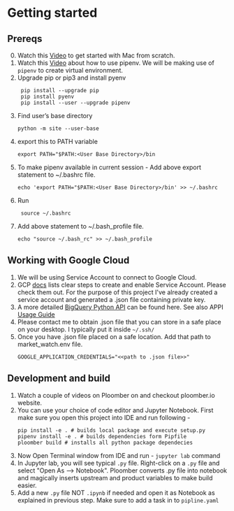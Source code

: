Getting started
===============

## Prereqs
0. Watch this [Video](https://www.youtube.com/watch?v=GH4TonRGL4o) to get started with Mac from scratch.
1. Watch this [Video](https://www.youtube.com/watch?v=5HUL5lWkEyg) about how to use pipenv. We will be making use of  `pipenv` to create virtual environment.
2. Upgrade pip or pip3 and install pyenv
    ```
     pip install --upgrade pip
     pip install pyenv
     pip install --user --upgrade pipenv
    ```
3. Find user’s base directory
    ```
    python -m site --user-base
   ```
4. export this to PATH variable
    ```
    export PATH="$PATH:<User Base Directory>/bin
   ```
5. To make pipenv available in current session - Add above export statement to ~/.bashrc file. 
    ```
    echo 'export PATH="$PATH:<User Base Directory>/bin' >> ~/.bashrc
   ```
6. Run 
   ```
    source ~/.bashrc
   ``` 
7. Add above statement to ~/.bash_profile file.
    ```
    echo "source ~/.bash_rc" >> ~/.bash_profile
    ```

## Working with Google Cloud
1. We will be using Service Account to connect to Google Cloud.
2. GCP [docs](https://cloud.google.com/docs/authentication/getting-started) lists clear steps to create and enable Service Account. Please check them out. For the purpose of this project I've already created a service account and generated a .json file containing private key.
3. A more detailed [BigQuery Python API](https://github.com/googleapis/python-bigquery) can be found here. See also APPI [Usage Guide](https://googleapis.dev/python/bigquery/latest/usage/queries.html)
4. Please contact me to obtain .json file that you can store in a safe place on your desktop. I typically put it inside `~/.ssh/`
5. Once you have .json file placed on a safe location. Add that path to market_watch.env file. 
   ```
   GOOGLE_APPLICATION_CREDENTIALS="<<path to .json file>>"
   ```

## Development and build
1. Watch a couple of videos on Ploomber on  and checkout ploomber.io website.  
2. You can use your choice of code editor and Jupyter Notebook. First make sure you open this project into IDE and run following - 
    ```
   pip install -e . # builds local package and execute setup.py
   pipenv install -e . # builds dependencies form Pipfile
   ploomber build # installs all python package dependecies
   ```
3. Now Open Terminal window from IDE and run - `jupyter lab` command
4. In Jupyter lab, you will see typical `.py` file. Right-click on a `.py` file and select "Open As --> Notebook". Ploomber converts .py file into notebook and magically inserts upstream and product variables to make build easier.
5. Add a new `.py` file NOT `.ipynb` if needed and open it as Notebook as explained in previous step. Make sure to add a task in to `pipline.yaml`


